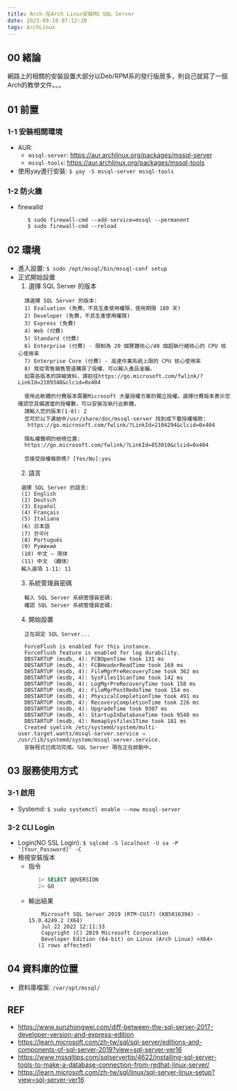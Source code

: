 ```yaml
---
title: Arch-在Arch Linux安裝MS SQL Server
date: 2023-09-10 07:12:20
tags: ArchLinux
---
```


## 00 緒論
網路上的相關的安裝設置大部分以Deb/RPM系的發行版居多，則自己就寫了一個Arch的教學文件。。。
<!--more-->

## 01 前置
### 1-1 安裝相関環境
- AUR:
  * `mssql-server`: https://aur.archlinux.org/packages/mssql-server
  * `mssql-tools`: https://aur.archlinux.org/packages/mssql-tools
- 使用yay進行安裝: `$ yay -S mssql-server mssql-tools`
### 1-2 防火牆
- firewalld
  ```
     $ sudo firewall-cmd --add-service=mssql --permanent
     $ sudo firewall-cmd --reload
  ```

## 02 環境
- 進入設置: `$ sudo /opt/mssql/bin/mssql-conf setup `
- 正式開始設置
  1. 選擇 SQL Server 的版本
    ```
      請選擇 SQL Server 的版本:
      1) Evaluation (免費，不具生產使用權限，使用期限 180 天)
      2) Developer (免費，不具生產使用權限)
      3) Express (免費)
      4) Web (付費)
      5) Standard (付費)
      6) Enterprise (付費) - 限制為 20 個實體核心/40 個超執行緒核心的 CPU 核心使用率  
      7) Enterprise Core (付費) - 高達作業系統上限的 CPU 核心使用率  
      8) 我從零售銷售管道購買了授權，可以輸入產品金鑰。
      如需各版本的詳細資料，請前往https://go.microsoft.com/fwlink/?LinkId=2109348&clcid=0x404

      使用此軟體的付費版本需要Microsoft 大量授權方案的獨立授權。選擇付費版本表示您確認您具備適當的授權數，可以安裝及執行此軟體。
      請輸入您的版本(1-8): 2
      您可於以下連結中/usr/share/doc/mssql-server 找到或下載授權條款:
       https://go.microsoft.com/fwlink/?LinkId=2104294&clcid=0x404

      隱私權聲明的檢視位置:
      https://go.microsoft.com/fwlink/?LinkId=853010&clcid=0x404

      您接受授權條款嗎? [Yes/No]:yes
  ```
  2. 語言
   ```
    選擇 SQL Server 的語言:
    (1) English
    (2) Deutsch
    (3) Español
    (4) Français
    (5) Italiano
    (6) 日本語
    (7) 한국어
    (8) Português
    (9) Руѝѝкий
    (10) 中文 – 简体
    (11) 中文 （繝体）
    輸入選項 1-11: 11
   ```
  3. 系統管理員密碼
   ```
     輸入 SQL Server 系統管理員密碼: 
     確認 SQL Server 系統管理員密碼: 
   ```
  4. 開始設置
   ```
     正在設定 SQL Server...

     ForceFlush is enabled for this instance. 
     ForceFlush feature is enabled for log durability.
     DBSTARTUP (msdb, 4): FCBOpenTime took 131 ms
     DBSTARTUP (msdb, 4): FCBHeaderReadTime took 169 ms
     DBSTARTUP (msdb, 4): FileMgrPreRecoveryTime took 362 ms
     DBSTARTUP (msdb, 4): SysFiles1ScanTime took 142 ms
     DBSTARTUP (msdb, 4): LogMgrPreRecoveryTime took 158 ms
     DBSTARTUP (msdb, 4): FileMgrPostRedoTime took 154 ms
     DBSTARTUP (msdb, 4): PhysicalCompletionTime took 491 ms
     DBSTARTUP (msdb, 4): RecoveryCompletionTime took 226 ms
     DBSTARTUP (msdb, 4): UpgradeTime took 9307 ms
     DBSTARTUP (msdb, 4): StartupInDatabaseTime took 9540 ms
     DBSTARTUP (msdb, 4): RemapSysfiles1Time took 181 ms
     Created symlink /etc/systemd/system/multi-user.target.wants/mssql-server.service → /usr/lib/systemd/system/mssql-server.service.
     安裝程式已成功完成。SQL Server 現在正在啟動中。
  ```

## 03 服務使用方式
### 3-1 啟用
- Systemd: `$ sudo systemctl enable --now mssql-server`
### 3-2 CLI Login
- Login(NO SSL Login): `$ sqlcmd -S localhost -U sa -P '[Your_Password]' -C`
- 檢視安裝版本
  * 指令
    ```sql
       1> SELECT @@VERSION
       2> GO
    ```
  * 輸出結果
    ```
        Microsoft SQL Server 2019 (RTM-CU17) (KB5016394) - 15.0.4249.2 (X64) 
        Jul 22 2022 12:11:33 
        Copyright (C) 2019 Microsoft Corporation
        Developer Edition (64-bit) on Linux (Arch Linux) <X64> 
       (1 rows affected)
    ```

## 04 資料庫的位置
- 資料庫檔案: `/var/opt/mssql/`

## REF
- https://www.sunzhongwei.com/diff-between-the-sql-server-2017-developer-version-and-express-edition
- https://learn.microsoft.com/zh-tw/sql/sql-server/editions-and-components-of-sql-server-2019?view=sql-server-ver16
- https://www.mssqltips.com/sqlservertip/4622/installing-sql-server-tools-to-make-a-database-connection-from-redhat-linux-server/
- https://learn.microsoft.com/zh-tw/sql/linux/sql-server-linux-setup?view=sql-server-ver16